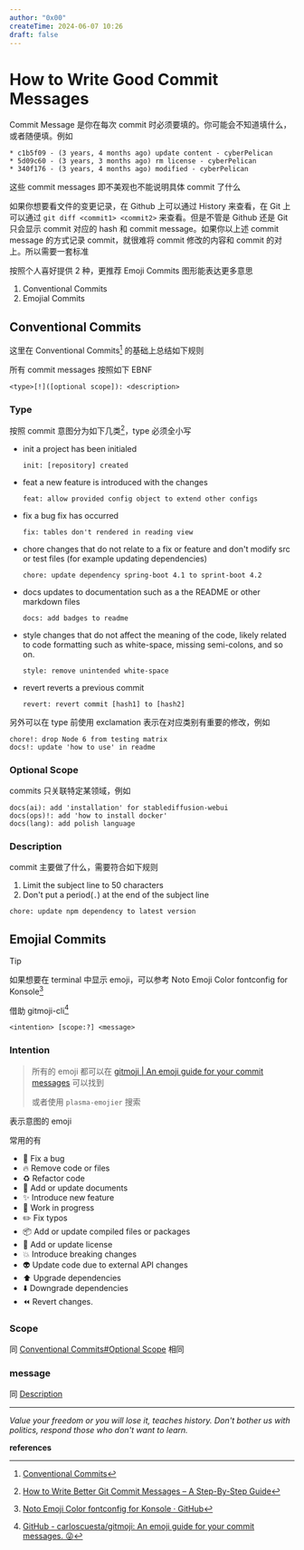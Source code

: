 ```yaml
---
author: "0x00"
createTime: 2024-06-07 10:26
draft: false
---
```


# How to Write Good Commit Messages

Commit Message 是你在每次 commit 时必须要填的。你可能会不知道填什么，或者随便填。例如

```
* c1b5f09 - (3 years, 4 months ago) update content - cyberPelican
* 5d09c60 - (3 years, 3 months ago) rm license - cyberPelican
* 340f176 - (3 years, 4 months ago) modified - cyberPelican
```

这些 commit messages 即不美观也不能说明具体 commit 了什么

如果你想要看文件的变更记录，在 Github 上可以通过 History 来查看，在 Git 上可以通过 `git diff <commit1> <commit2>` 来查看。但是不管是 Github 还是 Git 只会显示 commit 对应的 hash 和 commit message。如果你以上述 commit message 的方式记录 commit，就很难将 commit 修改的内容和 commit 的对上。所以需要一套标准

按照个人喜好提供 2 种，更推荐 Emoji Commits 图形能表达更多意思
1. Conventional Commits
2. Emojial Commits

## Conventional Commits

这里在 Conventional Commits[^1] 的基础上总结如下规则

所有 commit messages 按照如下 EBNF

```
<type>[!]([optional scope]): <description>
```

### Type

按照 commit 意图分为如下几类[^2]，type 必须全小写

- init 
	a project has been initialed
	```
	init: [repository] created
	```
- feat 
	a new feature is introduced with the changes
	```
	feat: allow provided config object to extend other configs
	```
- fix
	a bug fix has occurred
	```
	fix: tables don't rendered in reading view 
	```
- chore
	changes that do not relate to a fix or feature and don't modify src or test files (for example updating dependencies)
	```
	chore: update dependency spring-boot 4.1 to sprint-boot 4.2
	```
- docs
	updates to documentation such as a the README or other markdown files
	```
	docs: add badges to readme
	```
- style
	changes that do not affect the meaning of the code, likely related to code formatting such as white-space, missing semi-colons, and so on.
	```
	style: remove unintended white-space
	```
- revert
	reverts a previous commit
	```
	revert: revert commit [hash1] to [hash2]
	```

另外可以在 type 前使用 exclamation 表示在对应类别有重要的修改，例如

```
chore!: drop Node 6 from testing matrix
docs!: update 'how to use' in readme
```

### Optional Scope

commits 只关联特定某领域，例如

```
docs(ai): add 'installation' for stablediffusion-webui
docs(ops)!: add 'how to install docker'
docs(lang): add polish language
```

### Description

commit 主要做了什么，需要符合如下规则

1. Limit the subject line to 50 characters
2. Don't put a period(`.`) at the end of the subject line

```
chore: update npm dependency to latest version
```

## Emojial Commits

> [!tip] 
> 如果想要在 terminal 中显示 emoji，可以参考 Noto Emoji Color fontconfig for Konsole[^4]

借助 gitmoji-cli[^3]

```
<intention> [scope:?] <message>
```

### Intention

> 所有的 emoji 都可以在 [gitmoji | An emoji guide for your commit messages](https://gitmoji.dev/) 可以找到
> 
> 或者使用 `plasma-emojier` 搜索

表示意图的 emoji

常用的有
- 🐛 Fix a bug 
- 🔥 Remove code or files
- ♻️ Refactor code
- 📝 Add or update documents
- ✨ Introduce new feature
- 🚧 Work in progress
- ✏️ Fix typos
- 📦️ Add or update compiled files or packages
- 📄 Add or update license
- 💥 Introduce breaking changes
- 👽️ Update code due to external API changes
- ⬆️ Upgrade dependencies
- ⬇️ Downgrade dependencies
- ⏪️ Revert changes.
  
### Scope

同 [Conventional Commits#Optional Scope](#Optional%20Scope) 相同

### message

同 [Description](#Description)



---
*Value your freedom or you will lose it, teaches history. Don't bother us with politics, respond those who don't want to learn.*

**references**

[^1]:[Conventional Commits](https://www.conventionalcommits.org/en/v1.0.0-beta.4/)
[^2]:[How to Write Better Git Commit Messages – A Step-By-Step Guide](https://www.freecodecamp.org/news/how-to-write-better-git-commit-messages/)
[^3]:[GitHub - carloscuesta/gitmoji: An emoji guide for your commit messages. 😜](https://github.com/carloscuesta/gitmoji?tab=readme-ov-file)
[^4]:[Noto Emoji Color fontconfig for Konsole · GitHub](https://gist.github.com/IgnoredAmbience/7c99b6cf9a8b73c9312a71d1209d9bbb)


